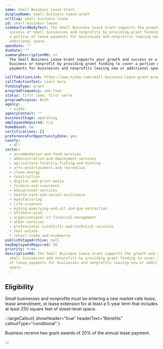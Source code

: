 ```yaml
---
name: Small Business Lease Grant
displayName: small-business-lease-grant
urlSlug: small-business-lease
id: small-business-lease
sidebarCardBodyText: The Small Business Lease Grant supports the growth and
  success of small businesses and nonprofits by providing grant funding to cover
  a portion of lease payments for businesses and nonprofits leasing new or
  additional space.
openDate: ""
dueDate: ""
summaryDescriptionMd: >+
  The Small Business Lease Grant supports your growth and success as a small
  business or nonprofit by providing grant funding to cover a portion of lease
  payments for businesses and nonprofits leasing new or additional space.

callToActionLink: https://www.njeda.com/small-business-lease-grant-program/
callToActionText: Learn more
fundingType: grant
programFrequency: one-time
status: first come, first serve
programPurpose: Both
agency:
  - njeda
agencyContact: ""
businessStage: operating
employeesRequired: n/a
homeBased: no
certifications: []
preferenceForOpportunityZone: yes
county:
  - All
sector:
  - accommodation-and-food-services
  - administrative-and-employment-services
  - agriculture-forestry-fishing-and-hunting
  - arts-entertainment-and-recreation
  - clean-energy
  - construction
  - digital-and-print-media
  - finance-and-insurance
  - educational-services
  - health-care-and-social-assistance
  - manufacturing
  - life-sciences
  - mining-quarrying-and-oil-and-gas-extraction
  - offshore-wind
  - organizational-or-financial-management
  - other-services
  - professional-scientific-and-technical-services
  - real-estate
  - retail-trade-and-ecommerce
publishStageArchive: null
maxEmployeesRequired: 50
priority: true
descriptionMd: The Small Business Lease Grant supports the growth and success of
  small businesses and nonprofits by providing grant funding to cover a portion
  of lease payments for businesses and nonprofits leasing new or additional
  space.
---
```


## Eligibility

Small businesses and nonprofits must be entering a new market-rate lease, lease amendment, or lease extension for at least a 5-year term that includes at least 250 square feet of street-level space.

:::largeCallout{ showHeader="true" headerText="Benefits" calloutType="conditional" }

Business receive two grant awards of 20% of the annual lease payment.

:::
